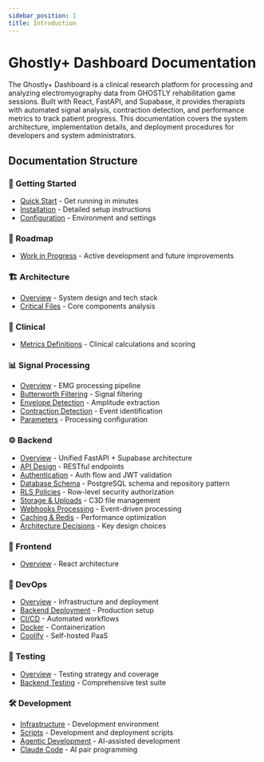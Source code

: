 ```yaml
---
sidebar_position: 1
title: Introduction
---
```


# Ghostly+ Dashboard Documentation

The Ghostly+ Dashboard is a clinical research platform for processing and analyzing electromyography data from GHOSTLY rehabilitation game sessions. Built with React, FastAPI, and Supabase, it provides therapists with automated signal analysis, contraction detection, and performance metrics to track patient progress. This documentation covers the system architecture, implementation details, and deployment procedures for developers and system administrators.

## Documentation Structure

### 🚀 Getting Started
- [Quick Start](./getting-started/quick-start.md) - Get running in minutes
- [Installation](./getting-started/installation.md) - Detailed setup instructions
- [Configuration](./getting-started/configuration.md) - Environment and settings

### 📍 Roadmap
- [Work in Progress](./roadmap/work-in-progress.md) - Active development and future improvements

### 🏗️ Architecture
- [Overview](./architecture/overview.md) - System design and tech stack
- [Critical Files](./architecture/critical-files.md) - Core components analysis

### 🏥 Clinical
- [Metrics Definitions](./clinical/metrics-definitions.md) - Clinical calculations and scoring

### 📊 Signal Processing
- [Overview](./signal-processing/overview.md) - EMG processing pipeline
- [Butterworth Filtering](./signal-processing/butterworth-filtering.md) - Signal filtering
- [Envelope Detection](./signal-processing/envelope-detection.md) - Amplitude extraction
- [Contraction Detection](./signal-processing/contraction-detection.md) - Event identification
- [Parameters](./signal-processing/parameters.md) - Processing configuration

### ⚙️ Backend
- [Overview](./backend/overview.md) - Unified FastAPI + Supabase architecture
- [API Design](./backend/api-design.md) - RESTful endpoints
- [Authentication](./backend/authentication.md) - Auth flow and JWT validation
- [Database Schema](./backend/database-schema.md) - PostgreSQL schema and repository pattern
- [RLS Policies](./backend/rls-policies.md) - Row-level security authorization
- [Storage & Uploads](./backend/storage-uploads.md) - C3D file management
- [Webhooks Processing](./backend/webhooks-processing.md) - Event-driven processing
- [Caching & Redis](./backend/caching-redis.md) - Performance optimization
- [Architecture Decisions](./backend/architecture-decisions.md) - Key design choices

### 🎨 Frontend
- [Overview](./frontend/overview.md) - React architecture


### 🚀 DevOps
- [Overview](./devops/overview.md) - Infrastructure and deployment
- [Backend Deployment](./devops/deployment.md) - Production setup
- [CI/CD](./devops/ci-cd.md) - Automated workflows
- [Docker](./devops/docker.md) - Containerization
- [Coolify](./devops/coolify.md) - Self-hosted PaaS

### 🧪 Testing
- [Overview](./testing/overview.md) - Testing strategy and coverage
- [Backend Testing](./testing/backend-testing.md) - Comprehensive test suite

### 🛠️ Development
- [Infrastructure](./development/infrastructure.md) - Development environment
- [Scripts](./development/scripts.md) - Development and deployment scripts
- [Agentic Development](./development/agentic-development.md) - AI-assisted development
- [Claude Code](./development/claude-code.md) - AI pair programming